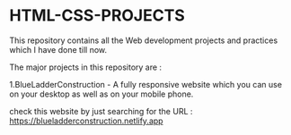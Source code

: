 # HTML-CSS-PROJECTS

This repository contains all the Web development projects and practices which I have done till now.

The major projects in this repository are :

1.BlueLadderConstruction - A fully responsive website which you can use on your desktop as well as on your mobile phone.

check this website by just searching for the URL : https://blueladderconstruction.netlify.app

